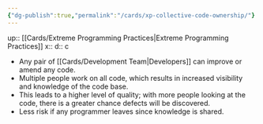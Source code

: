 ```yaml
---
{"dg-publish":true,"permalink":"/cards/xp-collective-code-ownership/"}
---
```


up:: [[Cards/Extreme Programming Practices\|Extreme Programming Practices]] 
x:: 
d:: c


- ﻿﻿Any pair of [[Cards/Development Team\|Developers]] can improve or amend any code.
- ﻿﻿Multiple people work on all code, which results in increased visibility and knowledge of the code base.
- ﻿﻿This leads to a higher level of quality; with more people looking at the code, there is a greater chance defects will be discovered.
- ﻿﻿Less risk if any programmer leaves since knowledge is shared.

